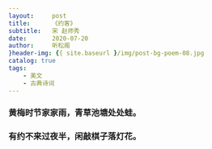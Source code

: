 ```yaml
---
layout:     post
title:      《约客》
subtitle:   宋 赵师秀
date:       2020-07-20
author:     听松阁
}header-img: {{ site.baseurl }/img/post-bg-poem-08.jpg
catalog: true
tags:
    - 美文
    - 古典诗词
---
```


### 黄梅时节家家雨，青草池塘处处蛙。
### 有约不来过夜半，闲敲棋子落灯花。
